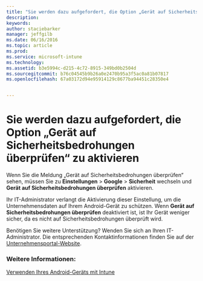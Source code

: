 ```yaml
---
title: "Sie werden dazu aufgefordert, die Option „Gerät auf Sicherheitsbedrohungen überprüfen“ zu aktivieren | Microsoft Intune"
description: 
keywords: 
author: staciebarker
manager: jeffgilb
ms.date: 06/16/2016
ms.topic: article
ms.prod: 
ms.service: microsoft-intune
ms.technology: 
ms.assetid: b3e5994c-d215-4c72-8915-349bd0b2504d
ms.sourcegitcommit: b76c04545b9b26a0e2470b95a3f5ac0a81b07817
ms.openlocfilehash: 67a03172d94e95914129c8677ba94451c28350e4


---
```


# Sie werden dazu aufgefordert, die Option „Gerät auf Sicherheitsbedrohungen überprüfen“ zu aktivieren

 Wenn Sie die Meldung „Gerät auf Sicherheitsbedrohungen überprüfen“ sehen, müssen Sie zu **Einstellungen** > **Google** > **Sicherheit** wechseln und **Gerät auf Sicherheitsbedrohungen überprüfen** aktivieren. 

Ihr IT-Administrator verlangt die Aktivierung dieser Einstellung, um die Unternehmensdaten auf Ihrem Android-Gerät zu schützen. Wenn **Gerät auf Sicherheitsbedrohungen überprüfen** deaktiviert ist, ist Ihr Gerät weniger sicher, da es nicht auf Sicherheitsbedrohungen überprüft wird.

Benötigen Sie weitere Unterstützung? Wenden Sie sich an Ihren IT-Administrator. Die entsprechenden Kontaktinformationen finden Sie auf der [Unternehmensportal-Website](http://portal.manage.microsoft.com).

### Weitere Informationen:
[Verwenden Ihres Android-Geräts mit Intune](using-your-android-device-with-intune.md)



<!--HONumber=Jun16_HO3-->


